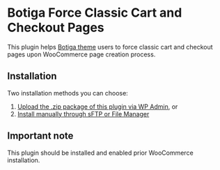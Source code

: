 # Botiga Force Classic Cart and Checkout Pages
This plugin helps [Botiga theme](https://wordpress.org/themes/botiga/) users to force classic cart and checkout pages upon WooCommerce page creation process.

## Installation

Two installation methods you can choose:

1. [Upload the .zip package of this plugin via WP Admin](https://wordpress.org/documentation/article/manage-plugins/#upload-via-wordpress-admin), or
2. [Install manually through sFTP or File Manager](https://wordpress.org/documentation/article/manage-plugins/#manual-plugin-installation-1)

## Important note

This plugin should be installed and enabled prior WooCommerce installation.
